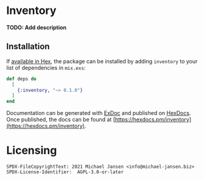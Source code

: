 # Inventory

**TODO: Add description**

## Installation

If [available in Hex](https://hex.pm/docs/publish), the package can be installed
by adding `inventory` to your list of dependencies in `mix.exs`:

```elixir
def deps do
  [
    {:inventory, "~> 0.1.0"}
  ]
end
```

Documentation can be generated with [ExDoc](https://github.com/elixir-lang/ex_doc)
and published on [HexDocs](https://hexdocs.pm). Once published, the docs can
be found at [https://hexdocs.pm/inventory](https://hexdocs.pm/inventory).

# Licensing

    SPDX-FileCopyrightText: 2021 Michael Jansen <info@michael-jansen.biz>
    SPDX-License-Identifier:  AGPL-3.0-or-later
